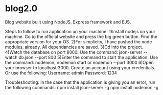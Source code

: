 # blog2.0
Blog website built using NodeJS, Express framework and EJS.

Steps to follow to run application on your machine:
1)Install nodejs on your machine. Go to the official website and press the big green button. Find the appropriate version for your OS.
2)For simplicity, I have pushed the node modules, already. All dependancies are saved.
3)Cd into the project. 
4)Watch the database on port 8000. Use the command: json-server --watch db.json --port 800
5)Enter the command to start the application. Use the command: nodemon, nodemon start or nodemon --port 3000
6)Open your browser to localhost:3000. Create an account using your credentials. Or use the following:
Username: admin
Password: 1234







Troubleshooting:
In the case that the application is giving you an error, run the following commands:
npm install json-server -g
npm install nodemon -g



